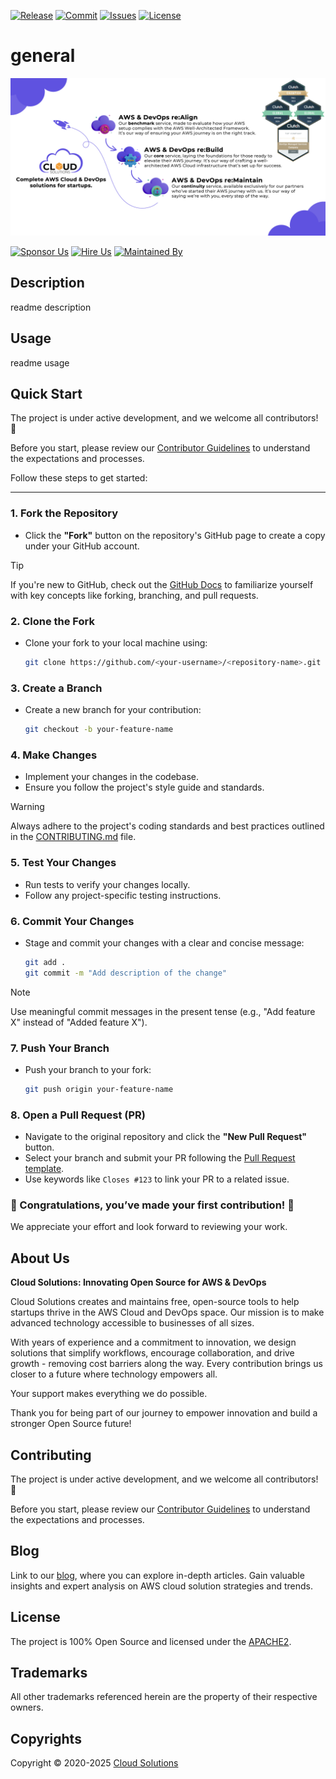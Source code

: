 <!-- markdownlint-disable -->
[![Release](https://img.shields.io/github/v/release/thecloudsolutions/general?style=for-the-badge&color=6150E8)](https://github.com/thecloudsolutions/general/releases)
[![Commit](https://img.shields.io/github/last-commit/thecloudsolutions/general?style=for-the-badge&color=FF9800)](https://github.com/thecloudsolutions/general/commits)
[![Issues](https://img.shields.io/github/issues/thecloudsolutions/general?style=for-the-badge&color=BB019E)](https://github.com/thecloudsolutions/general/issues)
[![License](https://img.shields.io/github/license/thecloudsolutions/general?style=for-the-badge&color=3FB950)](https://github.com/thecloudsolutions/general/blob/main/LICENSE)


  # general

[![Cloud Solutions Banner][banner]](https://thecloudsolutions.com/)

[![Sponsor Us](https://img.shields.io/badge/sponsor_us-FF9800?style=for-the-badge)](https://github.com/sponsors/thecloudsolutions)
[![Hire Us](https://img.shields.io/badge/hire_us-009FD2?style=for-the-badge)](https://thecloudsolutions.com/contact-us)
[![Maintained By](https://img.shields.io/badge/maintained_by-Cloud_Solutions-6150E8?style=for-the-badge)](https://thecloudsolutions.com/)


  ## Description
  readme description




  ## Usage
readme usage




  ## Quick Start
  The project is under active development, and we welcome all contributors! 🎉 
  
Before you start, please review our [Contributor Guidelines](https://github.com/thecloudsolutions/.github/blob/main/CONTRIBUTING.md) to understand the expectations and processes.
  
Follow these steps to get started:
  
---
  
### 1. **Fork the Repository**
  - Click the **"Fork"** button on the repository's GitHub page to create a copy under your GitHub account.

> [!TIP]
> If you're new to GitHub, check out the [GitHub Docs](https://docs.github.com/en/get-started) to familiarize yourself with key concepts like forking, branching, and pull requests.
  
### 2. **Clone the Fork**
   - Clone your fork to your local machine using:
     ```bash
     git clone https://github.com/<your-username>/<repository-name>.git
     ```
  
### 3. **Create a Branch**
   - Create a new branch for your contribution:
     ```bash
     git checkout -b your-feature-name
     ```
  
### 4. **Make Changes**
   - Implement your changes in the codebase.
   - Ensure you follow the project's style guide and standards.
  
> [!WARNING]
> Always adhere to the project's coding standards and best practices outlined in the [CONTRIBUTING.md](https://github.com/thecloudsolutions/.github/blob/main/CONTRIBUTING.md) file.
    
### 5. **Test Your Changes**
   - Run tests to verify your changes locally.
   - Follow any project-specific testing instructions.
    
### 6. **Commit Your Changes**
   - Stage and commit your changes with a clear and concise message:
     ```bash
     git add .
     git commit -m "Add description of the change"
     ```

> [!NOTE]
> Use meaningful commit messages in the present tense (e.g., "Add feature X" instead of "Added feature X").
  
### 7. **Push Your Branch**
   - Push your branch to your fork:
     ```bash
     git push origin your-feature-name
     ```
    
### 8. **Open a Pull Request (PR)**
   - Navigate to the original repository and click the **"New Pull Request"** button.
   - Select your branch and submit your PR following the [Pull Request template](https://github.com/thecloudsolutions/.github/blob/main/.github/PULL_REQUEST_TEMPLATE/pull_request_template.md).
   - Use keywords like `Closes #123` to link your PR to a related issue.
  
### **🎉 Congratulations, you’ve made your first contribution! 🎉**  
We appreciate your effort and look forward to reviewing your work.


  ## About Us
  **Cloud Solutions: Innovating Open Source for AWS & DevOps**

Cloud Solutions creates and maintains free, open-source tools to help startups thrive in the AWS Cloud and DevOps space. Our mission is to make advanced technology accessible to businesses of all sizes.

With years of experience and a commitment to innovation, we design solutions that simplify workflows, encourage collaboration, and drive growth - removing cost barriers along the way. Every contribution brings us closer to a future where technology empowers all.

Your support makes everything we do possible.

Thank you for being part of our journey to empower innovation and build a stronger Open Source future!


  ## Contributing
  The project is under active development, and we welcome all contributors! 🎉 

Before you start, please review our [Contributor Guidelines](CONTRIBUTING.md) to understand the expectations and processes.


  ## Blog
  Link to our [blog](https://thecloudsolutions.com/blog), where you can explore in-depth articles. Gain valuable insights and expert analysis on AWS cloud solution strategies and trends.


  ## License
  The project is 100% Open Source and licensed under the [APACHE2](LICENSE).



  ## Trademarks
  All other trademarks referenced herein are the property of their respective owners.


  ## Copyrights
  Copyright © 2020-2025 [Cloud Solutions](https://thecloudsolutions.com)

[banner]: https://github.com/thecloudsolutions/.github/blob/main/profile/banner.png
